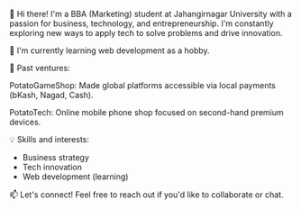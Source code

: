 👋 Hi there! I'm a BBA (Marketing) student at Jahangirnagar University with a passion for business, technology, and entrepreneurship. I'm constantly exploring new ways to apply tech to solve problems and drive innovation.

🌱 I'm currently learning web development as a hobby.

🚀 Past ventures:

PotatoGameShop: Made global platforms accessible via local payments (bKash, Nagad, Cash).

PotatoTech: Online mobile phone shop focused on second-hand premium devices.

💡 Skills and interests:

* Business strategy
* Tech innovation
* Web development (learning)

📫 Let's connect! Feel free to reach out if you'd like to collaborate or chat.
